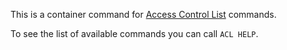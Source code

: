 This is a container command for [Access Control List](../topics/acl.md) commands.

To see the list of available commands you can call `ACL HELP`.
